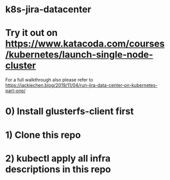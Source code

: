 # k8s-jira-datacenter
# Try it out on https://www.katacoda.com/courses/kubernetes/launch-single-node-cluster

For a full walkthrough also please refer to https://jackiechen.blog/2019/11/04/run-jira-data-center-on-kubernetes-part-one/

# 0) Install glusterfs-client first
# 1) Clone this repo
# 2) kubectl apply all infra descriptions in this repo
